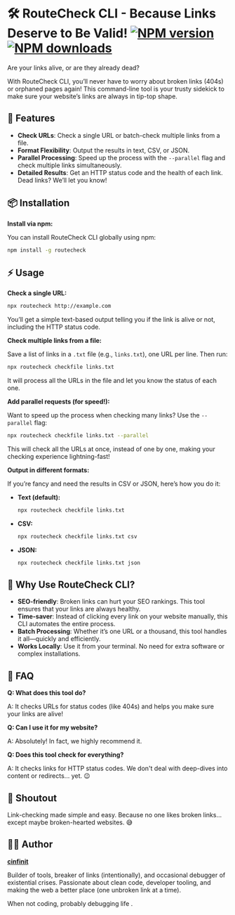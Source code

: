 # 🛠️ RouteCheck CLI - Because Links Deserve to Be Valid! [![NPM version](https://img.shields.io/npm/v/routecheck.svg?style=flat)](https://www.npmjs.com/package/routecheck) [![NPM downloads](https://img.shields.io/npm/dm/routecheck.svg?style=flat)](https://npmjs.org/package/routecheck) 

Are your links alive, or are they already dead?

With RouteCheck CLI, you’ll never have to worry about broken links (404s) or orphaned pages again! This command-line tool is your trusty sidekick to make sure your website’s links are always in tip-top shape.

## 🚀 Features

- **Check URLs**: Check a single URL or batch-check multiple links from a file.
- **Format Flexibility**: Output the results in text, CSV, or JSON.
- **Parallel Processing**: Speed up the process with the `--parallel` flag and check multiple links simultaneously.
- **Detailed Results**: Get an HTTP status code and the health of each link. Dead links? We’ll let you know!

## 📦 Installation

**Install via npm:**

You can install RouteCheck CLI globally using npm:

```bash
npm install -g routecheck
```

## ⚡ Usage

**Check a single URL:**

```bash
npx routecheck http://example.com
```

You’ll get a simple text-based output telling you if the link is alive or not, including the HTTP status code.

**Check multiple links from a file:**

Save a list of links in a `.txt` file (e.g., `links.txt`), one URL per line. Then run:

```bash
npx routecheck checkfile links.txt
```

It will process all the URLs in the file and let you know the status of each one.

**Add parallel requests (for speed!):**

Want to speed up the process when checking many links? Use the `--parallel` flag:

```bash
npx routecheck checkfile links.txt --parallel
```

This will check all the URLs at once, instead of one by one, making your checking experience lightning-fast!

**Output in different formats:**

If you’re fancy and need the results in CSV or JSON, here’s how you do it:

- **Text (default):**
  ```bash
  npx routecheck checkfile links.txt
  ```
- **CSV:**
  ```bash
  npx routecheck checkfile links.txt csv
  ```
- **JSON:**
  ```bash
  npx routecheck checkfile links.txt json
  ```

## 🎯 Why Use RouteCheck CLI?

- **SEO-friendly**: Broken links can hurt your SEO rankings. This tool ensures that your links are always healthy.
- **Time-saver**: Instead of clicking every link on your website manually, this CLI automates the entire process.
- **Batch Processing**: Whether it’s one URL or a thousand, this tool handles it all—quickly and efficiently.
- **Works Locally**: Use it from your terminal. No need for extra software or complex installations.


## 🤔 FAQ

**Q: What does this tool do?**

A: It checks URLs for status codes (like 404s) and helps you make sure your links are alive!

**Q: Can I use it for my website?**

A: Absolutely! In fact, we highly recommend it.

**Q: Does this tool check for everything?**

A: It checks links for HTTP status codes. We don't deal with deep-dives into content or redirects... yet. 😉

## 👏 Shoutout

Link-checking made simple and easy. Because no one likes broken links... except maybe broken-hearted websites. 😅

## 👨‍💻 Author

**[cinfinit](https://github.com/cinfinit)**

Builder of tools, breaker of links (intentionally), and occasional debugger of existential crises. Passionate about clean code, developer tooling, and making the web a better place (one unbroken link at a time).

When not coding, probably debugging life .

